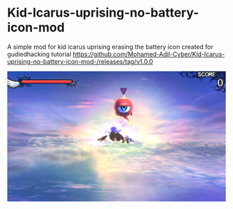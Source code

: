 # Kid-Icarus-uprising-no-battery-icon-mod
A simple mod for kid icarus uprising erasing the battery icon created for gudiedhacking tutorial https://github.com/Mohamed-Adil-Cyber/Kid-Icarus-uprising-no-battery-icon-mod-/releases/tag/v1.0.0

![Result](result.png)
